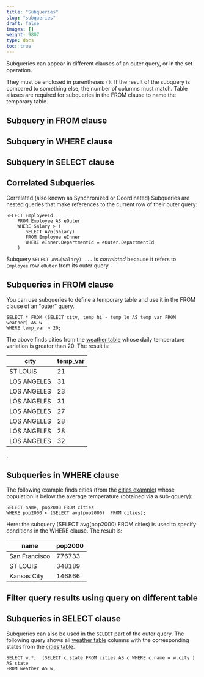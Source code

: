 ```yaml
---
title: "Subqueries"
slug: "subqueries"
draft: false
images: []
weight: 9807
type: docs
toc: true
---
```


Subqueries can appear in different clauses of an outer query, or in the set operation.

They must be enclosed in parentheses `()`.
If the result of the subquery is compared to something else, the number of columns must match.
Table aliases are required for subqueries in the FROM clause to name the temporary table.

## Subquery in FROM clause


## Subquery in WHERE clause


## Subquery in SELECT clause


## Correlated Subqueries
Correlated (also known as Synchronized or Coordinated) Subqueries are nested queries that make references to the current row of their outer query:

    SELECT EmployeeId
        FROM Employee AS eOuter
        WHERE Salary > (
           SELECT AVG(Salary)
           FROM Employee eInner
           WHERE eInner.DepartmentId = eOuter.DepartmentId
        )

Subquery `SELECT AVG(Salary) ...` is *correlated* because it refers to `Employee` row `eOuter` from its outer query.

## Subqueries in FROM clause 
You can use subqueries to define a temporary table  and use it in the FROM clause of an "outer" query.
 

    SELECT * FROM (SELECT city, temp_hi - temp_lo AS temp_var FROM weather) AS w
    WHERE temp_var > 20;

The above finds cities from the [weather table][1] whose daily temperature variation is greater than 20. The result is:

|       city       | temp_var | 
|----------------- | ---------| 
| ST LOUIS         |       21 | 
| LOS ANGELES      |       31 | 
| LOS ANGELES      |       23 | 
| LOS ANGELES      |       31 | 
| LOS ANGELES      |       27 | 
| LOS ANGELES      |       28 | 
| LOS ANGELES      |       28 | 
| LOS ANGELES      |       32 |


.


  [1]: https://www.wikiod.com/sql/example-databases-and-tables "weather table"

## Subqueries in WHERE clause

The following example finds cities (from the [cities example][1]) whose population is below the average temperature (obtained via a sub-qquery):  

    SELECT name, pop2000 FROM cities 
    WHERE pop2000 < (SELECT avg(pop2000)  FROM cities);

Here: the subquery (SELECT avg(pop2000)  FROM cities) is used to specify conditions in the WHERE clause. The result is:

|       name       | pop2000 |
|----------------- | --------|
| San Francisco    |  776733 |
| ST LOUIS         |  348189 |
| Kansas City      |  146866 |

  [1]: https://www.wikiod.com/sql/example-databases-and-tables

## Filter query results using query on different table


## Subqueries in SELECT clause
Subqueries can also be used in the `SELECT` part of the outer query. The following query 
shows all [weather table][1] columns with the corresponding states from the [cities table][2].


    SELECT w.*,  (SELECT c.state FROM cities AS c WHERE c.name = w.city ) AS state 
    FROM weather AS w;


  [1]: https://www.wikiod.com/sql/example-databases-and-tables
  [2]: https://www.wikiod.com/sql/example-databases-and-tables

